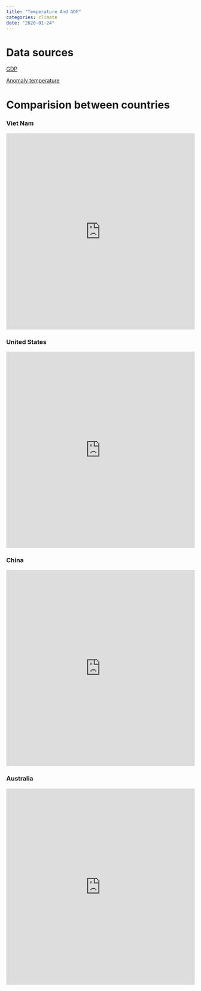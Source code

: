 ```yaml
---
title: "Temperature And GDP"
categories: climate
date: "2020-01-24"
---
```


# Data sources

[GDP](https://data.worldbank.org/indicator/NY.GDP.MKTP.CD)

[Anomaly temperature](https://crudata.uea.ac.uk/cru/data/temperature/)

# Comparision between countries

### Viet Nam

<iframe id="igraph" scrolling="no" style="border:none;" seamless="seamless" src="https://qnkhuat.github.io/plotly-charts/temperature-and-gdp/Viet%20Nam.html" height="525" width="100%"></iframe>

### United States

<iframe id="igraph" scrolling="no" style="border:none;" seamless="seamless" src="https://qnkhuat.github.io/plotly-charts/temperature-and-gdp/United%20States.html" height="525" width="100%"></iframe>

### China

<iframe id="igraph" scrolling="no" style="border:none;" seamless="seamless" src="https://qnkhuat.github.io/plotly-charts/temperature-and-gdp/China.html" height="525" width="100%"></iframe>

### Australia

<iframe id="igraph" scrolling="no" style="border:none;" seamless="seamless" src="https://qnkhuat.github.io/plotly-charts/temperature-and-gdp/Australia.html" height="525" width="100%"></iframe>
